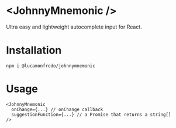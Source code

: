 # \<JohnnyMnemonic />
Ultra easy and lightweight autocomplete input for React.

# Installation
```
npm i @lucamonfredo/johnnymnemonic
```

# Usage
```
<JohnnyMnemonic
  onChange={...} // onChange callback
  suggestionFunction={...} // a Promise that returns a string[]
/>
```
